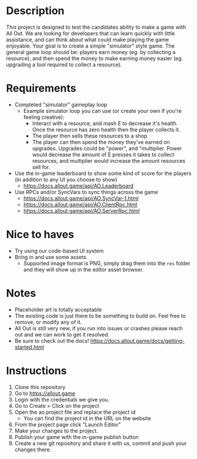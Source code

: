 # Description
This project is designed to test the candidates ability to make a game with All Out. We are looking for developers that can learn quickly with little assistance, and can think about what could make playing the game enjoyable.
Your goal is to create a simple "simulator" style game. The general game loop should be: players earn money (eg. by collecting a resource), and then spend the money to make earning money easier (eg. upgrading a tool required to collect a resource).

# Requirements
 - Completed "simulator" gameplay loop
   - Example simulator loop you can use (or create your own if you're feeling creative):
     - Interact with a resource, and mash E to decrease it's health. Once the resource has zero health then the player collects it.
     - The player then sells these resources to a shop
     - The player can then spend the money they've earned on upgrades. Upgrades could be "power", and "multiplier. Power would decrease the amount of E presses it takes to collect resources, and multiplier would increase the amount resources sell for.
 - Use the in-game leaderboard to show some kind of score for the players (in addition to any UI you choose to show)
   - https://docs.allout.game/api/AO.Leaderboard
 - Use RPCs and/or SyncVars to sync things across the game
   - https://docs.allout.game/api/AO.SyncVar-1.html
   - https://docs.allout.game/api/AO.ClientRpc.html
   - https://docs.allout.game/api/AO.ServerRpc.html

# Nice to haves
 - Try using our code-based UI system
 - Bring in and use some assets.
   - Supported image format is PNG, simply drag them into the `res` folder and they will show up in the editor asset browser.

# Notes
 - Placeholder art is totally acceptable
 - The existing code is just there to be something to build on. Feel free to remove, or modify any of it.
 - All Out is still very new, if you run into issues or crashes please reach out and we can work to get it resolved.
 - Be sure to check out the docs! https://docs.allout.game/docs/getting-started.html

# Instructions
 1. Clone this repository
 2. Go to https://allout.game
 3. Login with the credentials we give you.
 4. Go to Create > Click on the project
 5. Open the ao.project file and replace the project id
    - You can find the project id in the URL on the website
 6. From the project page click "Launch Editor"
 5. Make your changes to the project.
 6. Publish your game with the in-game publish button
 7. Create a new git repository and share it with us, commit and push your changes there.